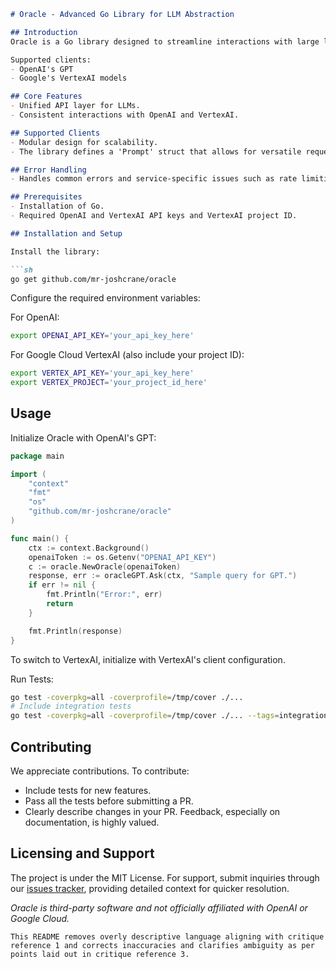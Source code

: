 ```markdown
# Oracle - Advanced Go Library for LLM Abstraction

## Introduction
Oracle is a Go library designed to streamline interactions with large language models (LLMs) by providing a unified API layer for different services.

Supported clients:
- OpenAI's GPT
- Google's VertexAI models

## Core Features
- Unified API layer for LLMs.
- Consistent interactions with OpenAI and VertexAI.

## Supported Clients
- Modular design for scalability.
- The library defines a 'Prompt' struct that allows for versatile request generation, supporting text and image data.

## Error Handling
- Handles common errors and service-specific issues such as rate limiting and invalid requests.

## Prerequisites
- Installation of Go.
- Required OpenAI and VertexAI API keys and VertexAI project ID.

## Installation and Setup

Install the library:

```sh
go get github.com/mr-joshcrane/oracle
```

Configure the required environment variables:

For OpenAI:

```sh
export OPENAI_API_KEY='your_api_key_here'
```

For Google Cloud VertexAI (also include your project ID):

```sh
export VERTEX_API_KEY='your_api_key_here'
export VERTEX_PROJECT='your_project_id_here'
```

## Usage

Initialize Oracle with OpenAI's GPT:

```go
package main

import (
    "context"
    "fmt"
    "os"
    "github.com/mr-joshcrane/oracle"
)

func main() {
    ctx := context.Background()
    openaiToken := os.Getenv("OPENAI_API_KEY")
    c := oracle.NewOracle(openaiToken)
    response, err := oracleGPT.Ask(ctx, "Sample query for GPT.")
    if err != nil {
        fmt.Println("Error:", err)
        return
    }

    fmt.Println(response)
}
```

To switch to VertexAI, initialize with VertexAI's client configuration.

Run Tests:

```sh
go test -coverpkg=all -coverprofile=/tmp/cover ./...
# Include integration tests
go test -coverpkg=all -coverprofile=/tmp/cover ./... --tags=integration
```

## Contributing
We appreciate contributions. To contribute:
- Include tests for new features.
- Pass all the tests before submitting a PR.
- Clearly describe changes in your PR.
Feedback, especially on documentation, is highly valued.

## Licensing and Support
The project is under the MIT License. For support, submit inquiries through our [issues tracker](https://github.com/mr-joshcrane/oracle/issues), providing detailed context for quicker resolution.

*Oracle is third-party software and not officially affiliated with OpenAI or Google Cloud.*
```
This README removes overly descriptive language aligning with critique reference 1 and corrects inaccuracies and clarifies ambiguity as per points laid out in critique reference 3.
